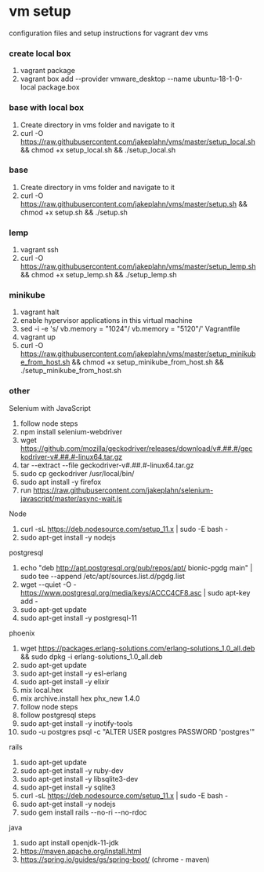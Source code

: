 # vm setup
configuration files and setup instructions for vagrant dev vms
### create local box
1. vagrant package
1. vagrant box add --provider vmware_desktop --name ubuntu-18-1-0-local package.box

### base with local box
1. Create directory in vms folder and navigate to it
1. curl -O https://raw.githubusercontent.com/jakeplahn/vms/master/setup_local.sh && chmod +x setup_local.sh && ./setup_local.sh

### base
1. Create directory in vms folder and navigate to it
1. curl -O https://raw.githubusercontent.com/jakeplahn/vms/master/setup.sh && chmod +x setup.sh && ./setup.sh

### lemp
1. vagrant ssh
1. curl -O https://raw.githubusercontent.com/jakeplahn/vms/master/setup_lemp.sh && chmod +x setup_lemp.sh && ./setup_lemp.sh

### minikube
1. vagrant halt
1. enable hypervisor applications in this virtual machine
1. sed -i -e 's/    vb.memory = "1024"/    vb.memory = "5120"/' Vagrantfile
1. vagrant up
1. curl -O https://raw.githubusercontent.com/jakeplahn/vms/master/setup_minikube_from_host.sh && chmod +x setup_minikube_from_host.sh && ./setup_minikube_from_host.sh

### other
Selenium with JavaScript
1. follow node steps
1. npm install selenium-webdriver
1. wget https://github.com/mozilla/geckodriver/releases/download/v#.##.#/geckodriver-v#.##.#-linux64.tar.gz
1. tar --extract --file geckodriver-v#.##.#-linux64.tar.gz
1. sudo cp geckodriver /usr/local/bin/
1. sudo apt install -y firefox
1. run https://raw.githubusercontent.com/jakeplahn/selenium-javascript/master/async-wait.js

Node
1. curl -sL https://deb.nodesource.com/setup_11.x | sudo -E bash -
1. sudo apt-get install -y nodejs

postgresql
1. echo "deb http://apt.postgresql.org/pub/repos/apt/ bionic-pgdg main" | sudo tee --append /etc/apt/sources.list.d/pgdg.list
1. wget --quiet -O - https://www.postgresql.org/media/keys/ACCC4CF8.asc | sudo apt-key add -
1. sudo apt-get update
1. sudo apt-get install -y postgresql-11

phoenix
1. wget https://packages.erlang-solutions.com/erlang-solutions_1.0_all.deb && sudo dpkg -i erlang-solutions_1.0_all.deb
1. sudo apt-get update
1. sudo apt-get install -y esl-erlang
1. sudo apt-get install -y elixir
1. mix local.hex
1. mix archive.install hex phx_new 1.4.0
1. follow node steps
1. follow postgresql steps
1. sudo apt-get install -y inotify-tools
1. sudo -u postgres psql -c "ALTER USER postgres PASSWORD 'postgres'"

rails
1. sudo apt-get update
1. sudo apt-get install -y ruby-dev
1. sudo apt-get install -y libsqlite3-dev
1. sudo apt-get install -y sqlite3
1. curl -sL https://deb.nodesource.com/setup_11.x | sudo -E bash -
1. sudo apt-get install -y nodejs
1. sudo gem install rails --no-ri --no-rdoc

java
1. sudo apt install openjdk-11-jdk
1. https://maven.apache.org/install.html
1. https://spring.io/guides/gs/spring-boot/ (chrome - maven)
